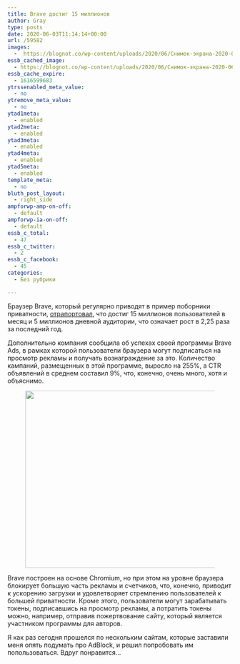 ```yaml
---
title: Brave достиг 15 миллионов
author: Gray
type: posts
date: 2020-06-03T11:14:14+00:00
url: /59582
images:
  -  https://blognot.co/wp-content/uploads/2020/06/Снимок-экрана-2020-06-03-в-14.11.19.png
essb_cached_image:
  - https://blognot.co/wp-content/uploads/2020/06/Снимок-экрана-2020-06-03-в-14.11.19.png
essb_cache_expire:
  - 1616599683
ytrssenabled_meta_value:
  - no
ytremove_meta_value:
  - no
ytad1meta:
  - enabled
ytad2meta:
  - enabled
ytad3meta:
  - enabled
ytad4meta:
  - enabled
ytad5meta:
  - enabled
template_meta:
  - no
bluth_post_layout:
  - right_side
ampforwp-amp-on-off:
  - default
ampforwp-ia-on-off:
  - default
essb_c_total:
  - 47
essb_c_twitter:
  - 2
essb_c_facebook:
  - 45
categories:
  - Без рубрики

---
```








Браузер Brave, который регулярно приводят в пример поборники приватности, <a href="https://brave.com/15-million/" target="_blank" rel="noreferrer noopener" title="https://brave.com/15-million/">отрапортовал</a>, что достиг 15 миллионов пользователей в месяц и 5 миллионов дневной аудитории, что означает рост в 2,25 раза за последний год.

Дополнительно компания сообщила об успехах своей программы Brave Ads, в рамках которой пользователи браузера могут подписаться на просмотр рекламы и получать вознаграждение за это. Количество кампаний, размещенных в этой программе, выросло на 255%, а CTR объявлений в среднем составил 9%, что, конечно, очень много, хотя и объяснимо.<figure class="wp-block-image size-large">

<img data-attachment-id="59583" data-permalink="https://blognot.co/59582/%d1%81%d0%bd%d0%b8%d0%bc%d0%be%d0%ba-%d1%8d%d0%ba%d1%80%d0%b0%d0%bd%d0%b0-2020-06-03-%d0%b2-14-11-19" data-orig-file="https://i1.wp.com/blognot.co/wp-content/uploads/2020/06/Снимок-экрана-2020-06-03-в-14.11.19.png?fit=1736%2C930&ssl=1" data-orig-size="1736,930" data-comments-opened="1" data-image-meta="{&quot;aperture&quot;:&quot;0&quot;,&quot;credit&quot;:&quot;&quot;,&quot;camera&quot;:&quot;&quot;,&quot;caption&quot;:&quot;&quot;,&quot;created_timestamp&quot;:&quot;0&quot;,&quot;copyright&quot;:&quot;&quot;,&quot;focal_length&quot;:&quot;0&quot;,&quot;iso&quot;:&quot;0&quot;,&quot;shutter_speed&quot;:&quot;0&quot;,&quot;title&quot;:&quot;&quot;,&quot;orientation&quot;:&quot;0&quot;}" data-image-title="Снимок-экрана-2020-06-03-в-14.11.19" data-image-description="" data-medium-file="https://i1.wp.com/blognot.co/wp-content/uploads/2020/06/Снимок-экрана-2020-06-03-в-14.11.19.png?fit=300%2C161&ssl=1" data-large-file="https://i1.wp.com/blognot.co/wp-content/uploads/2020/06/Снимок-экрана-2020-06-03-в-14.11.19.png?fit=740%2C397&ssl=1" width="740" height="397" src="https://i1.wp.com/blognot.co/wp-content/uploads/2020/06/Снимок-экрана-2020-06-03-в-14.11.19.png?resize=740%2C397&#038;ssl=1" alt="" class="wp-image-59583" srcset="https://i1.wp.com/blognot.co/wp-content/uploads/2020/06/Снимок-экрана-2020-06-03-в-14.11.19.png?resize=1024%2C549&ssl=1 1024w, https://i1.wp.com/blognot.co/wp-content/uploads/2020/06/Снимок-экрана-2020-06-03-в-14.11.19.png?resize=300%2C161&ssl=1 300w, https://i1.wp.com/blognot.co/wp-content/uploads/2020/06/Снимок-экрана-2020-06-03-в-14.11.19.png?resize=768%2C411&ssl=1 768w, https://i1.wp.com/blognot.co/wp-content/uploads/2020/06/Снимок-экрана-2020-06-03-в-14.11.19.png?resize=1536%2C823&ssl=1 1536w, https://i1.wp.com/blognot.co/wp-content/uploads/2020/06/Снимок-экрана-2020-06-03-в-14.11.19.png?resize=700%2C375&ssl=1 700w, https://i1.wp.com/blognot.co/wp-content/uploads/2020/06/Снимок-экрана-2020-06-03-в-14.11.19.png?resize=800%2C429&ssl=1 800w, https://i1.wp.com/blognot.co/wp-content/uploads/2020/06/Снимок-экрана-2020-06-03-в-14.11.19.png?w=1736&ssl=1 1736w, https://i1.wp.com/blognot.co/wp-content/uploads/2020/06/Снимок-экрана-2020-06-03-в-14.11.19.png?w=1480&ssl=1 1480w" sizes="(max-width: 740px) 100vw, 740px" data-recalc-dims="1" /> </figure> 

Brave построен на основе Chromium, но при этом на уровне браузера блокирует большую часть рекламы и счетчиков, что, конечно, приводит к ускорению загрузки и удовлетворяет стремлению пользователей к большей приватности. Кроме этого, пользователи могут зарабатывать токены, подписавшись на просмотр рекламы, а потратить токены можно, например, отправив пожертвование сайту, который является участником программы для авторов.

Я как раз сегодня прошелся по нескольким сайтам, которые заставили меня опять подумать про AdBlock, и решил попробовать им попользоваться. Вдруг понравится…